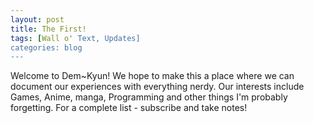 ```yaml
---
layout: post
title: The First!
tags: [Wall o' Text, Updates]
categories: blog
---
```

Welcome to Dem~Kyun! We hope to make this a place where we can document our experiences with everything nerdy. 
Our interests include Games, Anime, manga, Programming and other things I'm probably forgetting. For a complete list - subscribe and take notes!
